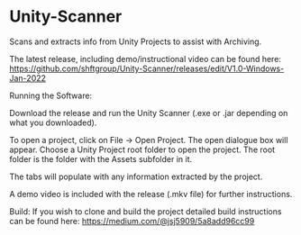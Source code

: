 # Unity-Scanner
Scans and extracts info from Unity Projects to assist with Archiving.

The latest release, including demo/instructional video can be found here:
https://github.com/shftgroup/Unity-Scanner/releases/edit/V1.0-Windows-Jan-2022



Running the Software:

Download the release and run the Unity Scanner (.exe or .jar depending on what you downloaded).  

To open a project, click on File -> Open Project.  The open dialogue box will appear.  Choose a Unity Project root folder to open the project.  The root folder is the folder with the Assets subfolder in it.

The tabs will populate with any information extracted by the project.  

A demo video is included with the release (.mkv file) for further instructions.


Build:
If you wish to clone and build the project detailed build instructions can be found here:   https://medium.com/@jsj5909/5a8add96cc99

